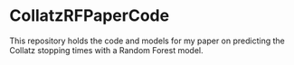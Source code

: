 # CollatzRFPaperCode
This repository holds the code and models for my paper on predicting the Collatz stopping times with a Random Forest model.
